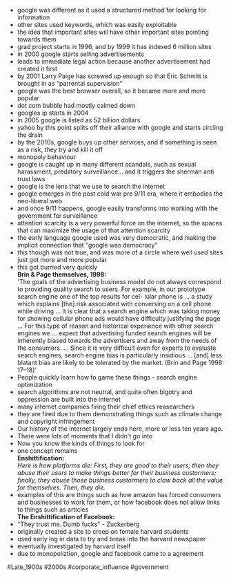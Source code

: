 - google was different as it used a structured method for looking for information <br>
- other sites used keywords, which was easily exploitable <br>
- the idea that important sites will have other important sites pointing towards them <br>
- grad project starts in 1996, and by 1999 it has indexed 6 million sites<br>
- in 2000 google starts selling advertisements <br>
- leads to immediate legal action because another advertisement had created it first <br>
- by 2001 Larry Paige has screwed up enough so that Eric Schmitt is brought in as "parrental supervision"<br>
- google was the best browser overall, so it became more and more popular<br>
- dot com bubble had mostly calmed down <br>
- googles ip starts in 2004 <br>
- in 2005 google is listed as 52 billion dollars <br>
- yahoo by this point splits off their alliance with google and starts circling the drain <br>
- by the 2010s, google buys up other services, and if something is seen as a risk, they try and kill it off <br>
- monopoly behaviour <br>
- google is caught up in many different scandals, such as sexual harassment, predatory surveillance... and it triggers the sherman anti trust laws <br>
- google is the lens that we use to search the internet <br>
- google emerges in the post cold war pre 9/11 era, where it embodies the neo-liberal web <br>
- and once 9/11 happens, google easily transforms into working with the government for surveillance<br>
- attention scarcity is a very powerful force on the internet, so the spaces that can maximize the usage of that attention scarcity <br>
- the early language google used was very democratic, and making the implicit connection that "google was democracy"<br>
- this though was not true, and was more of a circle where well used sites just got more and more popular <br>
- this got burried very quickly <br>
**Brin & Page themselves, 1998:**<br>
	'The goals of the advertising business model do not always correspond to providing quality search to users. For example, in our prototype search engine one of the top results for cel- lular phone is ... a study which explains [the] risk associated with conversing on a cell phone while driving ... It is clear that a search engine which was taking money for showing cellular phone ads would have difficulty justifying the page ... For this type of reason and historical experience with other search engines we ... expect that advertising funded search engines will be inherently biased towards the advertisers and away from the needs of the consumers. ... Since it is very difficult even for experts to evaluate search engines, search engine bias is particularly insidious ... [and] less blatant bias are likely to be tolerated by the market. (Brin and Page 1998: 17–18)'<br>
- People quickly learn how to game these things - search engine optimization<br>
- search algorithms are not neutral, and quite often bigotry and oppression are built into the internet <br>
- many internet companies firing their chief ethics reasearchers <br>
- they are fired due to them demonstrating things such as climate change and copyright infringement <br>
- Our history of the internet largely ends here, more or less ten years ago.<br>
- There were lots of moments that I didn't go into<br>
- Now you know the kinds of things to look for<br>
- one concept remains<br>
**Enshittification:**<br>
*Here is how platforms die: First, they are good to their users; then they abuse their users to make things better for their business custormers; finally, they abuse those business custormers to claw back all the value for themselves. Then, they die.*
- examples of this are things such as how amazon has forced consumers and businesses to work for them, or how facebook does not allow links to things such as articles<br>
**The Enshittification of Facebook:**<br>
- "They trust me. Dumb fucks" - Zuckerberg <br>
- originally created a site to creep on female harvard students <br>
- used early log in data to try and break into the harvard newspaper <br>
- eventually investigated by harvard itself <br>
- due to monopoliztion, google and facebook came to a agreement <br>

#Late_1900s 
#2000s 
#corporate_influence 
#government 
